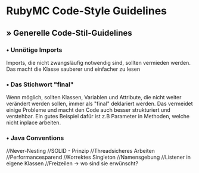 <h1>RubyMC Code-Style Guidelines</h1>

<h2>» Generelle Code-Stil-Guidelines</h2>
<h3>• Unnötige Imports</h3>
<p>Imports, die nicht zwangsläufig notwendig sind, sollten vermieden werden. Das macht die Klasse sauberer und einfacher zu lesen<p>
<h3>• Das Stichwort "final"</h3>
<p>Wenn möglich, sollten Klassen, Variablen und Attribute, die nicht weiter verändert werden sollen, immer als "final" deklariert werden. Das vermeidet einige Probleme und macht den Code auch besser strukturiert und verstehbar. Ein gutes Beispiel dafür ist z.B Parameter in Methoden, welche nicht inplace arbeiten.</p>
<h3>• Java Conventions</h3>
<p></p>

//Never-Nesting
//SOLID - Prinzip
//Threadsicheres Arbeiten
//Performancesparend
//Korrektes Singleton
//Namensgebung
//Listener in eigene Klassen
//Freizeilen -> wo sind sie erwünscht?

